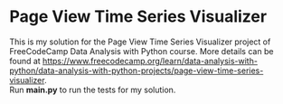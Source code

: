 # Page View Time Series Visualizer

This is my solution for the Page View Time Series Visualizer project of FreeCodeCamp Data Analysis with Python course. More details can be found at https://www.freecodecamp.org/learn/data-analysis-with-python/data-analysis-with-python-projects/page-view-time-series-visualizer. <br>
Run <b>main.py</b> to run the tests for my solution.

